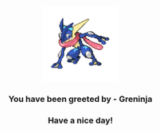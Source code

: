 <p align="center">
            <img src="https://raw.githubusercontent.com/PokeAPI/sprites/master/sprites/pokemon/658.png" width="150" height="150">
          </p>
          <h3 align="center">You have been greeted by - <b>Greninja</b></h3>
          <h3 align="center">Have a nice day!</h3>
        